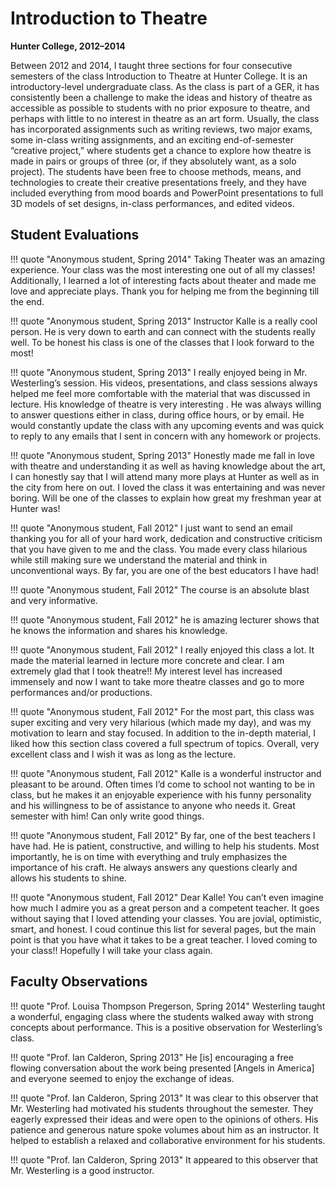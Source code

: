 # Introduction to Theatre

**Hunter College, 2012–2014**

Between 2012 and 2014, I taught three sections for four consecutive semesters of the class Introduction to Theatre at Hunter College. It is an introductory-level undergraduate class. As the class is part of a GER, it has consistently been a challenge to make the ideas and history of theatre as accessible as possible to students with no prior exposure to theatre, and perhaps with little to no interest in theatre as an art form. Usually, the class has incorporated assignments such as writing reviews, two major exams, some in-class writing assignments, and an exciting end-of-semester “creative project,” where students get a chance to explore how theatre is made in pairs or groups of three (or, if they absolutely want, as a solo project). The students have been free to choose methods, means, and technologies to create their creative presentations freely, and they have included everything from mood boards and PowerPoint presentations to full 3D models of set designs, in-class performances, and edited videos.

## Student Evaluations

!!! quote "Anonymous student, Spring 2014"
    Taking Theater was an amazing experience. Your class was the most interesting one out of all my classes! Additionally, I learned a lot of interesting facts about theater and made me love and appreciate plays. Thank you for helping me from the beginning till the end.

!!! quote "Anonymous student, Spring 2013"
    Instructor Kalle is a really cool person. He is very down to earth and can connect with the students really well. To be honest his class is one of the classes that I look forward to the most!

!!! quote "Anonymous student, Spring 2013"
    I really enjoyed being in Mr. Westerling’s session. His videos, presentations, and class sessions always helped me feel more comfortable with the material that was discussed in lecture. His knowledge of theatre is very interesting . He was always willing to answer questions either in class, during office hours, or by email. He would constantly update the class with any upcoming events and was quick to reply to any emails that I sent in concern with any homework or projects.

!!! quote "Anonymous student, Spring 2013"
    Honestly made me fall in love with theatre and understanding it as well as having knowledge about the art, I can honestly say that I will attend many more plays at Hunter as well as in the city from here on out. I loved the class it was entertaining and was never boring. Will be one of the classes to explain how great my freshman year at Hunter was!

!!! quote "Anonymous student, Fall 2012"
    I just want to send an email thanking you for all of your hard work, dedication and constructive criticism that you have given to me and the class. You made every class hilarious while still making sure we understand the material and think in unconventional ways. By far, you are one of the best educators I have had!

!!! quote "Anonymous student, Fall 2012"
    The course is an absolute blast and very informative.

!!! quote "Anonymous student, Fall 2012"
    he is amazing lecturer shows that he knows the information and shares his knowledge.

!!! quote "Anonymous student, Fall 2012"
    I really enjoyed this class a lot. It made the material learned in lecture more concrete and clear. I am extremely glad that I took theatre!! My interest level has increased immensely and now I want to take more theatre classes and go to more performances and/or productions.

!!! quote "Anonymous student, Fall 2012"
    For the most part, this class was super exciting and very very hilarious (which made my day), and was my motivation to learn and stay focused. In addition to the in-depth material, I liked how this section class covered a full spectrum of topics. Overall, very excellent class and I wish it was as long as the lecture.

!!! quote "Anonymous student, Fall 2012"
    Kalle is a wonderful instructor and pleasant to be around. Often times I’d come to school not wanting to be in class, but he makes it an enjoyable experience with his funny personality and his willingness to be of assistance to anyone who needs it. Great semester with him! Can only write good things.

!!! quote "Anonymous student, Fall 2012"
    By far, one of the best teachers I have had. He is patient, constructive, and willing to help his students. Most importantly, he is on time with everything and truly emphasizes the importance of his craft. He always answers any questions clearly and allows his students to shine.

!!! quote "Anonymous student, Fall 2012"
    Dear Kalle! You can’t even imagine how much I admire you as a great person and a competent teacher. It goes without saying that I loved attending your classes. You are jovial, optimistic, smart, and honest. I coud continue this list for several pages, but the main point is that you have what it takes to be a great teacher. I loved coming to your class!! Hopefully I will take your class again.

## Faculty Observations

!!! quote "Prof. Louisa Thompson Pregerson, Spring 2014"
    Westerling taught a wonderful, engaging class where the students walked away with strong concepts about performance. This is a positive observation for Westerling’s class.

!!! quote "Prof. Ian Calderon, Spring 2013"
    He [is] encouraging a free flowing conversation about the work being presented [Angels in America] and everyone seemed to enjoy the exchange of ideas.

!!! quote "Prof. Ian Calderon, Spring 2013"
    It was clear to this observer that Mr. Westerling had motivated his students throughout the semester. They eagerly expressed their ideas and were open to the opinions of others. His patience and generous nature spoke volumes about him as an instructor. It helped to establish a relaxed and collaborative environment for his students.

!!! quote "Prof. Ian Calderon, Spring 2013"
    It appeared to this observer that Mr. Westerling is a good instructor.
